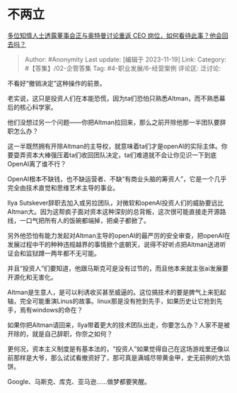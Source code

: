 # 不两立
[多位知情人士透露董事会正与奥特曼讨论重返 CEO 岗位，如何看待此事？他会回去吗？](https://www.zhihu.com/question/630811199/answer/3294551660)

> Author: #Anonymity
> Last update: [编辑于 2023-11-19]
> Link:
> Category: #【答集】/02-企管答集
> Tag: #4-职业发展/6-经营案例
> 评论区:
> 泛讨论:

不看好“撤销决定”这种操作的前景。

老实说，这只是投资人们在本能恐慌，因为ta们恐怕只熟悉Altman，而不熟悉幕后的核心科学家。

他们没想过另一个问题——你把Altman拉回来，那么之前开除他那一半团队要辞职怎么办？

这一半既然拥有开除Altman的主导权，就意味着ta们才是openAI的实际主体。你要耍弄资本大棒强压着ta们收回团队决定，ta们难道就不会让你见识一下到底OpenAI离了谁不行？

OpenAI根本不缺钱，也不缺运营者、不缺“有商业头脑的筹资人”，它是一个几乎完全由技术直觉和思维艺术主导的事业。

Ilya Sutskever辞职去加入或另拉团队，对微软和openAI投资人们的威胁要远比Altman大。因为这帮疯子面对资本这种深刻的总背叛，这次很可能直接走开源路线，一口气把所有人的饭碗都端掉，把桌子都掀了。

另外他恐怕有能力发起对Altman主导的openAI的最严厉的安全审查，把openAI在发展过程中干的种种违规越界的事情掀个底朝天，说得不好听点把Altman送进听证会和监狱蹲一两年都不无可能。

并且“投资人”们要知道，他跟马斯克可是没有过节的，而且他本来就主张ai发展要开源化和无害化。

Altman是生意人，是可以利诱收买甚至威逼的。这位搞技术的要是脾气上来犯起轴，完全可能重演Linus的故事。linux那是没有抢到先手，如果历史让它抢到先手，焉有windows的命在？

如果你把Altman请回来，Ilya带着更大的技术团队出走，你要怎么办？人家不是被开除的，就是自己辞职，你奈之如何？

更何况，资本主义制度是有基本法的，“投资人”如果觉得自己在这场游戏里还像以前那样是大爷，那么试试看撤资好了，那可真是满城尽带黄金甲，史无前例的大馅饼。

Google、马斯克、库克、亚马逊……做梦都要笑醒。
